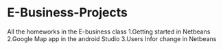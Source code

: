# E-Business-Projects
All the homeworks in the E-business class
1.Getting started in Netbeans
2.Google Map app in the android Studio
3.Users Infor change in Netbeans
